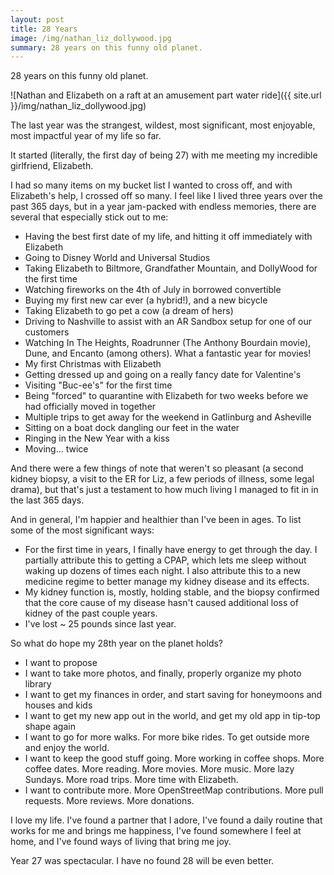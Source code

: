 ```yaml
---
layout: post
title: 28 Years
image: /img/nathan_liz_dollywood.jpg
summary: 28 years on this funny old planet.
---
```


28 years on this funny old planet.

![Nathan and Elizabeth on a raft at an amusement part water ride]({{ site.url }}/img/nathan_liz_dollywood.jpg)

The last year was the strangest, wildest, most significant, most enjoyable, most impactful year of my life so far.

It started (literally, the first day of being 27) with me meeting my incredible girlfriend, Elizabeth. 

I had so many items on my bucket list I wanted to cross off, and with Elizabeth's help, I crossed off so many. I feel like I lived three years over the past 365 days, but in a year jam-packed with endless memories, there are several that especially stick out to me:

* Having the best first date of my life, and hitting it off immediately with Elizabeth
* Going to Disney World and Universal Studios
* Taking Elizabeth to Biltmore, Grandfather Mountain, and DollyWood for the first time
* Watching fireworks on the 4th of July in borrowed convertible
* Buying my first new car ever (a hybrid!), and a new bicycle
* Taking Elizabeth to go pet a cow (a dream of hers)
* Driving to Nashville to assist with an AR Sandbox setup for one of our customers
* Watching In The Heights, Roadrunner (The Anthony Bourdain movie), Dune, and Encanto (among others). What a fantastic year for movies!
* My first Christmas with Elizabeth
* Getting dressed up and going on a really fancy date for Valentine's
* Visiting "Buc-ee's" for the first time
* Being "forced" to quarantine with Elizabeth for two weeks before we had officially moved in together
* Multiple trips to get away for the weekend in Gatlinburg and Asheville
* Sitting on a boat dock dangling our feet in the water
* Ringing in the New Year with a kiss
* Moving... twice

And there were a few things of note that weren't so pleasant (a second kidney biopsy, a visit to the ER for Liz, a few periods of illness, some legal drama), but that's just a testament to how much living I managed to fit in in the last 365 days.

And in general, I'm happier and healthier than I've been in ages. To list some of the most significant ways:

* For the first time in years, I finally have energy to get through the day. I partially attribute this to getting a CPAP, which lets me sleep without waking up dozens of times each night. I also attribute this to a new medicine regime to better manage my kidney disease and its effects.
* My kidney function is, mostly, holding stable, and the biopsy confirmed that the core cause of my disease hasn't caused additional loss of kidney of the past couple years.
* I've lost ~ 25 pounds since last year.


So what do hope my 28th year on the planet holds? 

* I want to propose
* I want to take more photos, and finally, properly organize my photo library
* I want to get my finances in order, and start saving for honeymoons and houses and kids
* I want to get my new app out in the world, and get my old app in tip-top shape again
* I want to go for more walks. For more bike rides. To get outside more and enjoy the world.
* I want to keep the good stuff going. More working in coffee shops. More coffee dates. More reading. More movies. More music. More lazy Sundays. More road trips. More time with Elizabeth.
* I want to contribute more. More OpenStreetMap contributions. More pull requests. More reviews. More donations.

I love my life. I've found a partner that I adore, I've found a daily routine that works for me and brings me happiness, I've found somewhere I feel at home, and I've found ways of living that bring me joy. 

Year 27 was spectacular. I have no found 28 will be even better.
